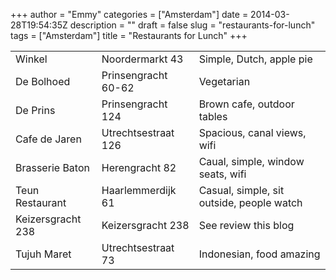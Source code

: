+++
author = "Emmy"
categories = ["Amsterdam"]
date = 2014-03-28T19:54:35Z
description = ""
draft = false
slug = "restaurants-for-lunch"
tags = ["Amsterdam"]
title = "Restaurants for Lunch"
+++


|                   |                    |                         |
|-------------------|--------------------|-------------------------|
|Winkel             |Noordermarkt 43     |Simple, Dutch, apple pie |
|De Bolhoed         |Prinsengracht 60-62 |Vegetarian |
|De Prins           |Prinsengracht 124   |Brown cafe, outdoor tables |
|Cafe de Jaren      |Utrechtsestraat 126 |Spacious, canal views, wifi |
|Brasserie Baton    |Herengracht 82      |Caual, simple, window seats, wifi |
|Teun Restaurant    |Haarlemmerdijk 61   |Casual, simple, sit outside, people watch |
|Keizersgracht 238  |Keizersgracht 238   |See review this blog |
|Tujuh Maret        |Utrechtsestraat 73  |Indonesian, food amazing |


